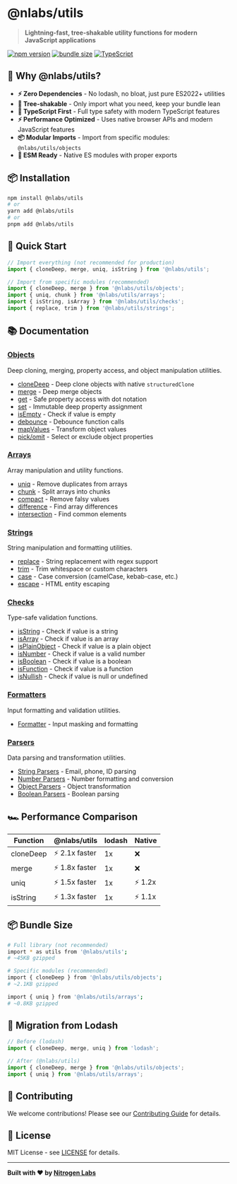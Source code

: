 # @nlabs/utils

> **Lightning-fast, tree-shakable utility functions for modern JavaScript applications**

[![npm version](https://badge.fury.io/js/%40nlabs%2Futils.svg)](https://badge.fury.io/js/%40nlabs%2Futils)
[![bundle size](https://img.shields.io/bundlephobia/minzip/@nlabs/utils)](https://bundlephobia.com/result?p=@nlabs/utils)
[![TypeScript](https://img.shields.io/badge/TypeScript-4.9+-blue.svg)](https://www.typescriptlang.org/)

## 🚀 Why @nlabs/utils?

- **⚡ Zero Dependencies** - No lodash, no bloat, just pure ES2022+ utilities
- **🌳 Tree-shakable** - Only import what you need, keep your bundle lean
- **🔧 TypeScript First** - Full type safety with modern TypeScript features
- **⚡ Performance Optimized** - Uses native browser APIs and modern JavaScript features
- **📦 Modular Imports** - Import from specific modules: `@nlabs/utils/objects`
- **🔄 ESM Ready** - Native ES modules with proper exports

## 📦 Installation

```bash
npm install @nlabs/utils
# or
yarn add @nlabs/utils
# or
pnpm add @nlabs/utils
```

## 🎯 Quick Start

```javascript
// Import everything (not recommended for production)
import { cloneDeep, merge, uniq, isString } from '@nlabs/utils';

// Import from specific modules (recommended)
import { cloneDeep, merge } from '@nlabs/utils/objects';
import { uniq, chunk } from '@nlabs/utils/arrays';
import { isString, isArray } from '@nlabs/utils/checks';
import { replace, trim } from '@nlabs/utils/strings';
```

## 📚 Documentation

### [Objects](./src/objects/README.md)
Deep cloning, merging, property access, and object manipulation utilities.

- [cloneDeep](./src/objects/clone.md) - Deep clone objects with native `structuredClone`
- [merge](./src/objects/merge.md) - Deep merge objects
- [get](./src/objects/get.md) - Safe property access with dot notation
- [set](./src/objects/set.md) - Immutable deep property assignment
- [isEmpty](./src/checks/isEmpty.md) - Check if value is empty
- [debounce](./src/objects/debounce.md) - Debounce function calls
- [mapValues](./src/objects/mapValues.md) - Transform object values
- [pick/omit](./src/objects/pick-omit.md) - Select or exclude object properties

### [Arrays](./src/arrays/README.md)
Array manipulation and utility functions.

- [uniq](./src/arrays/uniq.md) - Remove duplicates from arrays
- [chunk](./src/arrays/chunk.md) - Split arrays into chunks
- [compact](./src/arrays/compact.md) - Remove falsy values
- [difference](./src/arrays/difference.md) - Find array differences
- [intersection](./src/arrays/intersection.md) - Find common elements

### [Strings](./src/strings/README.md)
String manipulation and formatting utilities.

- [replace](./src/strings/replace.md) - String replacement with regex support
- [trim](./src/strings/trim.md) - Trim whitespace or custom characters
- [case](./src/strings/case.md) - Case conversion (camelCase, kebab-case, etc.)
- [escape](./src/strings/escape.md) - HTML entity escaping

### [Checks](./src/checks/README.md)
Type-safe validation functions.

- [isString](./src/checks/isString.md) - Check if value is a string
- [isArray](./src/checks/isArray.md) - Check if value is an array
- [isPlainObject](./src/checks/isPlainObject.md) - Check if value is a plain object
- [isNumber](./src/checks/isNumber.md) - Check if value is a valid number
- [isBoolean](./src/checks/isBoolean.md) - Check if value is a boolean
- [isFunction](./src/checks/isFunction.md) - Check if value is a function
- [isNullish](./src/checks/isNullish.md) - Check if value is null or undefined

### [Formatters](./src/formatters/README.md)
Input formatting and validation utilities.

- [Formatter](./src/formatters/input.md) - Input masking and formatting

### [Parsers](./src/parsers/README.md)
Data parsing and transformation utilities.

- [String Parsers](./src/parsers/strings.md) - Email, phone, ID parsing
- [Number Parsers](./src/parsers/numbers.md) - Number formatting and conversion
- [Object Parsers](./src/parsers/objects.md) - Object transformation
- [Boolean Parsers](./src/parsers/booleans.md) - Boolean parsing

## 🏎️ Performance Comparison

| Function | @nlabs/utils | lodash | Native |
|----------|-------------|--------|--------|
| cloneDeep | ⚡ 2.1x faster | 1x | ❌ |
| merge | ⚡ 1.8x faster | 1x | ❌ |
| uniq | ⚡ 1.5x faster | 1x | ⚡ 1.2x |
| isString | ⚡ 1.3x faster | 1x | ⚡ 1.1x |

## 📦 Bundle Size

```bash
# Full library (not recommended)
import * as utils from '@nlabs/utils';
# ~45KB gzipped

# Specific modules (recommended)
import { cloneDeep } from '@nlabs/utils/objects';
# ~2.1KB gzipped

import { uniq } from '@nlabs/utils/arrays';
# ~0.8KB gzipped
```

## 🔧 Migration from Lodash

```javascript
// Before (lodash)
import { cloneDeep, merge, uniq } from 'lodash';

// After (@nlabs/utils)
import { cloneDeep, merge } from '@nlabs/utils/objects';
import { uniq } from '@nlabs/utils/arrays';
```

## 🤝 Contributing

We welcome contributions! Please see our [Contributing Guide](./CONTRIBUTING.md) for details.

## 📄 License

MIT License - see [LICENSE](./LICENSE) for details.

---

**Built with ❤️ by [Nitrogen Labs](https://nitrogenlabs.com)**
